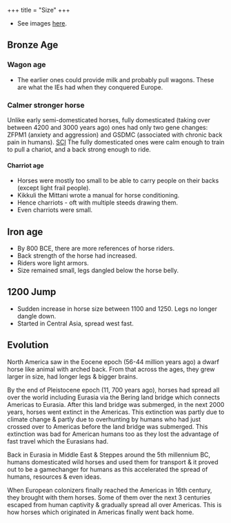 +++
title = "Size"
+++

- See images [here](images/size/).

## Bronze Age
### Wagon age
- The earlier ones could provide milk and probably pull wagons. These are what the IEs had when they conquered Europe.

### Calmer stronger horse
Unlike early semi-domesticated horses, fully domesticated (taking over between 4200 and 3000 years ago) ones had only two gene changes: ZFPM1 (anxiety and aggression) and GSDMC (associated with chronic back pain in humans). [SCI](https://www.science.org/content/article/ancient-dna-reveals-long-sought-homeland-modern-horses) The fully domesticated ones were calm enough to train to pull a chariot, and a back strong enough to ride.

#### Charriot age
- Horses were mostly too small to be able to carry people on their backs (except light frail people).
- Kikkuli the Mittani wrote a manual for horse conditioning.
- Hence charriots - oft with multiple steeds drawing them.
- Even charriots were small.

## Iron age
- By 800 BCE, there are more references of horse riders.
- Back strength of the horse had increased.
- Riders wore light armors.
- Size remained small, legs dangled below the horse belly.

## 1200 Jump
- Sudden increase in horse size between 1100 and 1250. Legs no longer dangle down. 
- Started in Central Asia, spread west fast.


## Evolution
North America saw in the Eocene epoch (56-44 million years ago) a dwarf horse like animal with arched back. From that across the ages, they grew larger in size, had longer legs & bigger brains.

By the end of Pleistocene epoch (11, 700 years ago), horses had spread all over the world including Eurasia via the Bering land bridge which connects Americas to Eurasia. After this land bridge was submerged, in the next 2000 years, horses went extinct in the Americas. This extinction was partly due to climate change & partly due to overhunting by humans who had just crossed over to Americas before the land bridge was submerged. This extinction was bad for American humans too as they lost the advantage of fast travel which the Eurasians had.

Back in Eurasia in Middle East & Steppes around the 5th millennium BC, humans domesticated wild horses and used them for transport & it proved out to be a gamechanger for humans as this accelerated the spread of humans, resources & even ideas. 

When European colonizers finally reached the Americas in 16th century, they brought with them horses. Some of them over the next 3 centuries escaped from human captivity & gradually spread all over Americas. This is how horses which originated in Americas finally went back home.